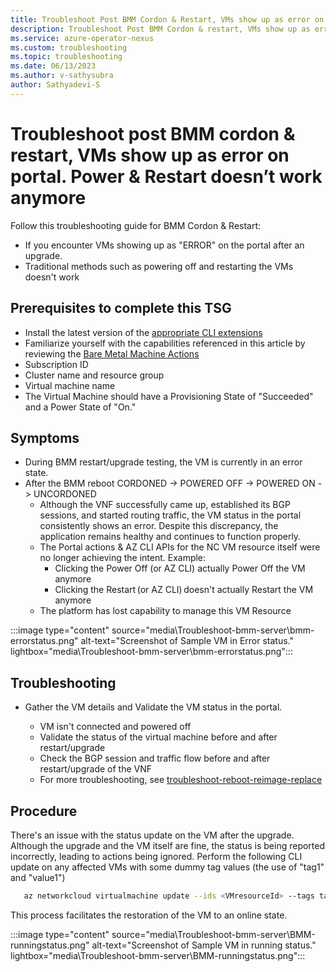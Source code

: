 ```yaml
---
title: Troubleshoot Post BMM Cordon & Restart, VMs show up as error on Portal. Power & Restart doesn’t work anymore for Azure Operator Nexus
description: Troubleshoot Post BMM Cordon & restart, VMs show up as error on Portal. Power & Restart doesn’t work anymore.
ms.service: azure-operator-nexus
ms.custom: troubleshooting
ms.topic: troubleshooting
ms.date: 06/13/2023
ms.author: v-sathysubra
author: Sathyadevi-S
---
```

# Troubleshoot post BMM cordon & restart, VMs show up as error on portal. Power & Restart doesn’t work anymore
Follow this troubleshooting guide for BMM Cordon & Restart:
- If you encounter VMs showing up as "ERROR" on the portal after an upgrade.
- Traditional methods such as powering off and restarting the VMs doesn't work 

## Prerequisites to complete this TSG
- Install the latest version of the
  [appropriate CLI extensions](./howto-install-cli-extensions.md)
- Familiarize yourself with the capabilities referenced in this article by reviewing the [Bare Metal Machine Actions](howto-baremetal-functions.md)
- Subscription ID
- Cluster name and resource group
- Virtual machine name  
- The Virtual Machine should have a Provisioning State of "Succeeded" and a Power State of "On."

## Symptoms 

- During BMM restart/upgrade testing, the VM is currently in an error state.
- After the BMM reboot CORDONED -> POWERED OFF -> POWERED ON -> UNCORDONED 
    - Although the VNF successfully came up, established its BGP sessions, and started routing traffic, the VM status in the portal consistently shows an error. Despite this discrepancy, the application remains healthy and continues to function properly.
    - The Portal actions & AZ CLI APIs for the NC VM resource itself were no longer achieving the intent. Example: 
        - Clicking the Power Off (or AZ CLI)  actually Power Off the VM anymore 
        - Clicking the Restart (or AZ CLI) doesn't actually Restart the VM anymore 
    - The platform has lost capability to manage this VM Resource 

:::image type="content" source="media\Troubleshoot-bmm-server\bmm-errorstatus.png" alt-text="Screenshot of Sample VM in Error status." lightbox="media\Troubleshoot-bmm-server\bmm-errorstatus.png":::

## Troubleshooting

- Gather the VM details and Validate the VM status in the portal. 

    - VM isn't connected and powered off  
    - Validate the status of the virtual machine before and after restart/upgrade 
    - Check the BGP session and traffic flow before and after restart/upgrade of the VNF  
    - For more troubleshooting, see [troubleshoot-reboot-reimage-replace](troubleshoot-reboot-reimage-replace.md)

## Procedure

There's an issue with the status update on the VM after the upgrade.
Although the upgrade and the VM itself are fine, the status is being reported incorrectly, leading to actions being ignored.
Perform the following CLI update on any affected VMs with some dummy tag values (the use of "tag1" and "value1")  

~~~bash
   az networkcloud virtualmachine update --ids <VMresourceId> --tags tag1=value1
~~~

This process facilitates the restoration of the VM to an online state. 

:::image type="content" source="media\Troubleshoot-bmm-server\BMM-runningstatus.png" alt-text="Screenshot of Sample VM in running status." lightbox="media\Troubleshoot-bmm-server\BMM-runningstatus.png":::
